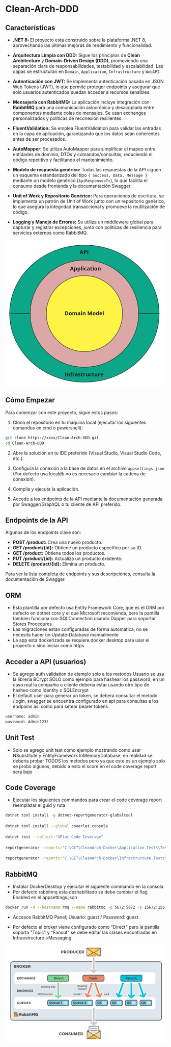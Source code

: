 # Clean-Arch-DDD

## Características

- **.NET 8:** El proyecto está construido sobre la plataforma .NET 8, aprovechando las últimas mejoras de rendimiento y funcionalidad.

- **Arquitectura Limpia con DDD:** Sigue los principios de **Clean Architecture** y **Domain-Driven Design (DDD)**, promoviendo una separación clara de responsabilidades, testabilidad y escalabilidad. Las capas se estructuran en `Domain`, `Application`, `Infrastructure` y `WebAPI`.

- **Autenticación con JWT:** Se implementa autenticación basada en JSON Web Tokens (JWT), lo que permite proteger endpoints y asegurar que solo usuarios autenticados puedan acceder a recursos sensibles.

- **Mensajería con RabbitMQ:** La aplicación incluye integración con **RabbitMQ** para una comunicación asincrónica y desacoplada entre componentes mediante colas de mensajes. Se usan exchanges personalizados y políticas de reconexión resilientes.

- **FluentValidation:** Se emplea FluentValidation para validar las entradas en la capa de aplicación, garantizando que los datos sean coherentes antes de ser procesados.

- **AutoMapper:** Se utiliza AutoMapper para simplificar el mapeo entre entidades de dominio, DTOs y comandos/consultas, reduciendo el código repetitivo y facilitando el mantenimiento.

- **Modelo de respuesta genérico:** Todas las respuestas de la API siguen un esquema estandarizado del tipo `{ Success, Data, Message }` mediante un modelo genérico (`ApiResponse<T>`), lo que facilita el consumo desde frontends y la documentación Swagger.

- **Unit of Work y Repositorio Genérico:** Para operaciones de escritura, se implementa un patrón de Unit of Work junto con un repositorio genérico, lo que asegura la integridad transaccional y promueve la reutilización de código.

- **Logging y Manejo de Errores:** Se utiliza un middleware global para capturar y registrar excepciones, junto con políticas de resiliencia para servicios externos como RabbitMQ.

 ![cleanddd](img/cleanddd.jpg)

## Cómo Empezar

Para comenzar con este proyecto, sigue estos pasos:

1. Clona el repositorio en tu máquina local (ejecutar los siguientes comandos en cmd o powershell):
    
```bash
git clone https://xxxx/Clean-Arch-DDD.git
cd Clean-Arch-DDD
```

2. Abre la solución en tu IDE preferido (Visual Studio, Visual Studio Code, etc.).

3. Configura la conexión a la base de datos en el archivo `appsettings.json` (Por defecto usa localdb no es necesario cambiar la cadena de conexion).

4. Compila y ejecuta la aplicación.

5. Accede a los endpoints de la API mediante la documentación generada por Swagger/GraphQL o tu cliente de API preferido.

## Endpoints de la API

Algunos de los endpoints clave son:

- **POST /product:** Crea una nuevo producto.
- **GET /product/{id}:** Obtiene un producto específico por su ID.
- **GET /product:** Obtiene todos los productos.
- **PUT /product/{id}:** Actualiza un producto existente.
- **DELETE /product/{id}:** Elimina un producto.

Para ver la lista completa de endpoints y sus descripciones, consulta la documentación de Swagger.

## ORM

- Esta plantilla por defecto usa Entity Framework Core, que es el ORM por defecto en dotnet core y el que Microsoft recomienda, pero la pantilla tambien funciona con SQLConnection usando Dapper para soportar Stores Procedures 
- Las migraciones estan configuradas de forma automatica, no se necesita hacer un Update-Database manualmente
- La app esta dockerizada se requiere docker desktop para usar el proyecto o sino iniciar como https
  

## Acceder a API (usuarios)

 - Se agrego auth validation de ejemplo solo a los metodos Usuario se usa la libreria BCrypt SOLO como ejemplo para hashear los password, en un caso real la compañia o cliente deberia estar usando otro tipo de hasheo como Identity o SQLEncrypt
 - El default user para generar un token, se debera consultar el metodo /login, swagger se encuentra configurado en api para consultas a los endpoins asi como para setear bearer tokens

```bash
username: admin
password: Admin123!
```
## Unit Test

- Solo se agrego unit test como ejemplo mostrando como usar NSubstitute y EntityFramework InMemoryDatabase, en realidad se deberia probar TODOS los metodos pero ya que este es un ejemplo solo se probo algunos, debido a esto el score en el code coverage report sera bajo

## Code Coverage

 - Ejecutar los siguientes commandos para crear el code coverage report reemplazar el guid y ruta

```bash
dotnet tool install -g dotnet-reportgenerator-globaltool

dotnet tool install --global coverlet.console

dotnet test --collect:"XPlat Code Coverage"

reportgenerator -reports:"C:\GIT\CleanArch-Docker\Application.Tests\TestResults\3b86fa8b-96e6-4cee-8dd0-2fc5ecdb4ab3\coverage.cobertura.xml" -targetdir:"C:\GIT\CleanArch-Docker\coveragereport_Application" -reporttypes:Html

reportgenerator -reports:"C:\GIT\CleanArch-Docker\Infrastructure.Tests\TestResults\51373deb-27ef-4316-ba92-ba97ce747358\coverage.cobertura.xml" -targetdir:"C:\GIT\CleanArch-Docker\coveragereport_Infrastructure" -reporttypes:Html
```

## RabbitMQ

 - Instalar DockerDesktop y ejecutar el siguiente commando en la consola
 - Por defecto rabbitmq esta deshabilitado se debe cambiar el flag Enabled en el appsettings.json
 
 ```bash
 docker run -d --hostname rmq --name rabbitmq -p 5672:5672 -p 15672:15672 rabbitmq:3-management
 ```
 
 - Accesos RabbitMQ Panel; Usuario: guest / Password: guest
 
 - Por defecto el broker viene configurado como "Direct" pero la pantilla soporta "Topic" y "Fanout" se debe editar las clases encontradas en Infraestructure->Messaging.
 
 ![rabbitmq](img/rabbitmq.png)
